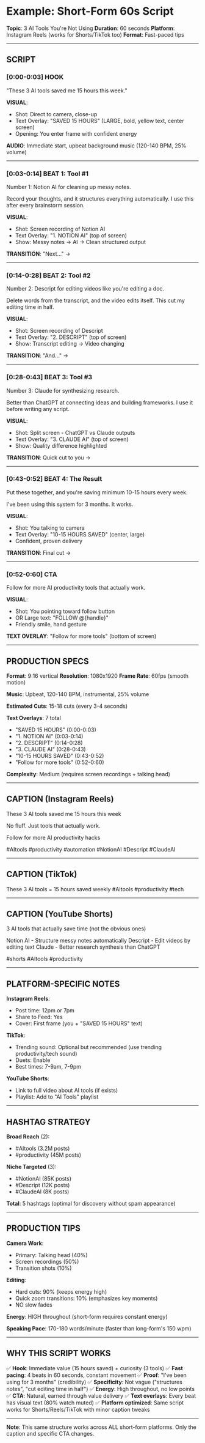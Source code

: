 # Example: Short-Form 60s Script

**Topic**: 3 AI Tools You're Not Using
**Duration**: 60 seconds
**Platform**: Instagram Reels (works for Shorts/TikTok too)
**Format**: Fast-paced tips

---

## SCRIPT

### [0:00-0:03] HOOK

"These 3 AI tools saved me 15 hours this week."

**VISUAL**:
- Shot: Direct to camera, close-up
- Text Overlay: "SAVED 15 HOURS" (LARGE, bold, yellow text, center screen)
- Opening: You enter frame with confident energy

**AUDIO**: Immediate start, upbeat background music (120-140 BPM, 25% volume)

---

### [0:03-0:14] BEAT 1: Tool #1

Number 1: Notion AI for cleaning up messy notes.

Record your thoughts, and it structures everything automatically. I use this after every brainstorm session.

**VISUAL**:
- Shot: Screen recording of Notion AI
- Text Overlay: "1. NOTION AI" (top of screen)
- Show: Messy notes → AI → Clean structured output

**TRANSITION**: "Next..." →

---

### [0:14-0:28] BEAT 2: Tool #2

Number 2: Descript for editing videos like you're editing a doc.

Delete words from the transcript, and the video edits itself. This cut my editing time in half.

**VISUAL**:
- Shot: Screen recording of Descript
- Text Overlay: "2. DESCRIPT" (top of screen)
- Show: Transcript editing → Video changing

**TRANSITION**: "And..." →

---

### [0:28-0:43] BEAT 3: Tool #3

Number 3: Claude for synthesizing research.

Better than ChatGPT at connecting ideas and building frameworks. I use it before writing any script.

**VISUAL**:
- Shot: Split screen - ChatGPT vs Claude outputs
- Text Overlay: "3. CLAUDE AI" (top of screen)
- Show: Quality difference highlighted

**TRANSITION**: Quick cut to you →

---

### [0:43-0:52] BEAT 4: The Result

Put these together, and you're saving minimum 10-15 hours every week.

I've been using this system for 3 months. It works.

**VISUAL**:
- Shot: You talking to camera
- Text Overlay: "10-15 HOURS SAVED" (center, large)
- Confident, proven delivery

**TRANSITION**: Final cut →

---

### [0:52-0:60] CTA

Follow for more AI productivity tools that actually work.

**VISUAL**:
- Shot: You pointing toward follow button
- OR Large text: "FOLLOW @{handle}"
- Friendly smile, hand gesture

**TEXT OVERLAY**: "Follow for more tools" (bottom of screen)

---

## PRODUCTION SPECS

**Format**: 9:16 vertical
**Resolution**: 1080x1920
**Frame Rate**: 60fps (smooth motion)

**Music**: Upbeat, 120-140 BPM, instrumental, 25% volume

**Estimated Cuts**: 15-18 cuts (every 3-4 seconds)

**Text Overlays**: 7 total
- "SAVED 15 HOURS" (0:00-0:03)
- "1. NOTION AI" (0:03-0:14)
- "2. DESCRIPT" (0:14-0:28)
- "3. CLAUDE AI" (0:28-0:43)
- "10-15 HOURS SAVED" (0:43-0:52)
- "Follow for more tools" (0:52-0:60)

**Complexity**: Medium (requires screen recordings + talking head)

---

## CAPTION (Instagram Reels)

These 3 AI tools saved me 15 hours this week

No fluff. Just tools that actually work.

Follow for more AI productivity hacks

#AItools #productivity #automation #NotionAI #Descript #ClaudeAI

---

## CAPTION (TikTok)

These 3 AI tools = 15 hours saved weekly #AItools #productivity #tech

---

## CAPTION (YouTube Shorts)

3 AI tools that actually save time (not the obvious ones)

Notion AI - Structure messy notes automatically
Descript - Edit videos by editing text
Claude - Better research synthesis than ChatGPT

#shorts #AItools #productivity

---

## PLATFORM-SPECIFIC NOTES

**Instagram Reels**:
- Post time: 12pm or 7pm
- Share to Feed: Yes
- Cover: First frame (you + "SAVED 15 HOURS" text)

**TikTok**:
- Trending sound: Optional but recommended (use trending productivity/tech sound)
- Duets: Enable
- Best times: 7-9am, 7-9pm

**YouTube Shorts**:
- Link to full video about AI tools (if exists)
- Playlist: Add to "AI Tools" playlist

---

## HASHTAG STRATEGY

**Broad Reach** (2):
- #AItools (3.2M posts)
- #productivity (45M posts)

**Niche Targeted** (3):
- #NotionAI (85K posts)
- #Descript (12K posts)
- #ClaudeAI (8K posts)

**Total**: 5 hashtags (optimal for discovery without spam appearance)

---

## PRODUCTION TIPS

**Camera Work**:
- Primary: Talking head (40%)
- Screen recordings (50%)
- Transition shots (10%)

**Editing**:
- Hard cuts: 90% (keeps energy high)
- Quick zoom transitions: 10% (emphasizes key moments)
- NO slow fades

**Energy**: HIGH throughout (short-form requires constant energy)

**Speaking Pace**: 170-180 words/minute (faster than long-form's 150 wpm)

---

## WHY THIS SCRIPT WORKS

✅ **Hook**: Immediate value (15 hours saved) + curiosity (3 tools)
✅ **Fast pacing**: 4 beats in 60 seconds, constant movement
✅ **Proof**: "I've been using for 3 months" (credibility)
✅ **Specificity**: Not vague ("structures notes", "cut editing time in half")
✅ **Energy**: High throughout, no low points
✅ **CTA**: Natural, earned through value delivery
✅ **Text overlays**: Every beat has visual text (80% watch muted)
✅ **Platform optimized**: Same script works for Shorts/Reels/TikTok with minor caption tweaks

---

**Note**: This same structure works across ALL short-form platforms. Only the caption and specific CTA changes.
